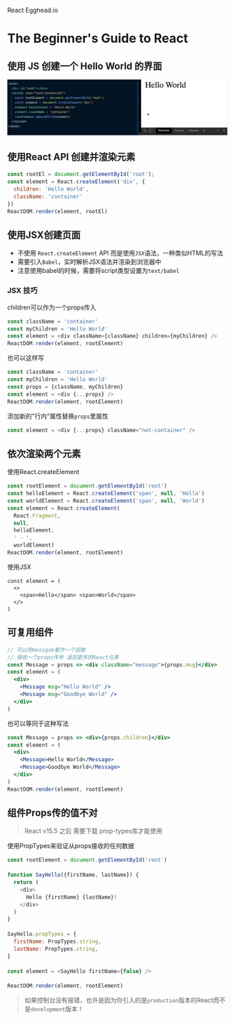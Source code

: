 React Egghead.io

# The Beginner's Guide to React

## 使用 JS 创建一个 Hello World 的界面

![1680921297476](.\assets\1680921297476.png)



## 使用React API 创建并渲染元素

```js
const rootEl = document.getElementById('root');
const element = React.createElement('div', {
  children: 'Hello World',
  className: 'container'
})
ReactDOM.render(element, rootEl)
```

## 使用JSX创建页面

- 不使用 `React.createElement` API 而是使用`JSX`语法，一种类似HTML的写法
- 需要引入`Babel`，实时解析JSX语法并渲染到浏览器中
- 注意使用babel的时候，需要将script类型设置为`text/babel`



### JSX 技巧

children可以作为一个props传入

```js
const className = 'container'
const myChildren = 'Hello World'
const element = <div className={className} children={myChildren} />
ReactDOM.render(element, rootElement)
```

也可以这样写

```js
const className = 'container'
const myChildren = 'Hello World'
const props = {className, myChildren}
const element = <div {...props} />
ReactDOM.render(element, rootElement)
```

添加新的"行内"属性替换`props`里属性

```js
const element = <div {...props} className="not-container" />
```



## 依次渲染两个元素

使用React.createElement

```js
const rootElement = document.getElementById('root')
const helloElement = React.createElement('span', null, 'Hello')
const worldElement = React.createElement('span', null, 'World')
const element = React.createElement(
  React.Fragment, 
  null, 
  helloElement,
  ' - ', 
  worldElement)
ReactDOM.render(element, rootElement)
```

使用JSX

```
const element = (
  <>
    <span>Hello</span> <span>World</span>
  </>
)
```

## 可复用组件

```jsx
// 可以把messgae看作一个函数
// 接收一个props传参 返回更多的React元素
const Message = props => <div className="message">{props.msg}</div>
const element = (
  <div>
    <Message msg="Hello World" />
    <Message msg="Goodbye World" />
  </div>
)
```

也可以等同于这种写法

```jsx
const Message = props => <div>{props.children}</div>
const element = (
  <div>
    <Message>Hello World</Message>
    <Message>Goodbye World</Message>
  </div>
)
ReactDOM.render(element, rootElement)
```

## 组件Props传的值不对

> React v15.5 之后 需要下载 prop-types库才能使用

使用PropTypes来验证从props接收的任何数据

```js
const rootElement = document.getElementById('root')

function SayHello({firstName, lastName}) {
  return (
    <div>
      Hello {firstName} {lastName}!
    </div>
  )
}

SayHello.propTypes = {
  firstName: PropTypes.string,
  lastName: PropTypes.string,
}

const element = <SayHello firstName={false} />

ReactDOM.render(element, rootElement)
```

> 如果控制台没有报错，也许是因为你引入的是`production`版本的React而不是`development`版本！